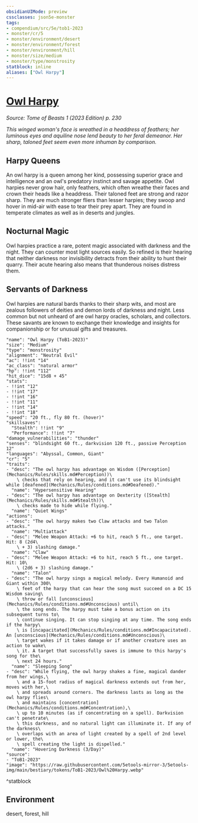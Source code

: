 ```yaml
---
obsidianUIMode: preview
cssclasses: json5e-monster
tags:
- compendium/src/5e/tob1-2023
- monster/cr/5
- monster/environment/desert
- monster/environment/forest
- monster/environment/hill
- monster/size/medium
- monster/type/monstrosity
statblock: inline
aliases: ["Owl Harpy"]
---
```

# [Owl Harpy](Mechanics\bestiary\monstrosity/owl-harpy-tob1-2023.md)
*Source: Tome of Beasts 1 (2023 Edition) p. 230*  

*This winged woman's face is wreathed in a headdress of feathers; her luminous eyes and aquiline nose lend beauty to her feral demeanor. Her sharp, taloned feet seem even more inhuman by comparison.*

## Harpy Queens

An owl harpy is a queen among her kind, possessing superior grace and intelligence and an owl's predatory instinct and savage appetite. Owl harpies never grow hair, only feathers, which often wreathe their faces and crown their heads like a headdress. Their taloned feet are strong and razor sharp. They are much stronger fliers than lesser harpies; they swoop and hover in mid-air with ease to tear their prey apart. They are found in temperate climates as well as in deserts and jungles.

## Nocturnal Magic

Owl harpies practice a rare, potent magic associated with darkness and the night. They can counter most light sources easily. So refined is their hearing that neither darkness nor invisibility detracts from their ability to hunt their quarry. Their acute hearing also means that thunderous noises distress them.

## Servants of Darkness

Owl harpies are natural bards thanks to their sharp wits, and most are zealous followers of deities and demon lords of darkness and night. Less common but not unheard of are owl harpy oracles, scholars, and collectors. These savants are known to exchange their knowledge and insights for companionship or for unusual gifts and treasures.

```statblock
"name": "Owl Harpy (ToB1-2023)"
"size": "Medium"
"type": "monstrosity"
"alignment": "Neutral Evil"
"ac": !!int "14"
"ac_class": "natural armor"
"hp": !!int "112"
"hit_dice": "15d8 + 45"
"stats":
- !!int "12"
- !!int "17"
- !!int "16"
- !!int "11"
- !!int "14"
- !!int "18"
"speed": "20 ft., fly 80 ft. (hover)"
"skillsaves":
  "Stealth": !!int "9"
  "Performance": !!int "7"
"damage_vulnerabilities": "thunder"
"senses": "blindsight 60 ft., darkvision 120 ft., passive Perception 12"
"languages": "Abyssal, Common, Giant"
"cr": "5"
"traits":
- "desc": "The owl harpy has advantage on Wisdom ([Perception](Mechanics/Rules/skills.md#Perception))\
    \ checks that rely on hearing, and it can't use its blindsight while [deafened](Mechanics/Rules/conditions.md#Deafened)."
  "name": "Hypersensitive Hearing"
- "desc": "The owl harpy has advantage on Dexterity ([Stealth](Mechanics/Rules/skills.md#Stealth))\
    \ checks made to hide while flying."
  "name": "Quiet Wings"
"actions":
- "desc": "The owl harpy makes two Claw attacks and two Talon attacks."
  "name": "Multiattack"
- "desc": "Melee Weapon Attack: +6 to hit, reach 5 ft., one target. Hit: 8 (2d4\
    \ + 3) slashing damage."
  "name": "Claw"
- "desc": "Melee Weapon Attack: +6 to hit, reach 5 ft., one target. Hit: 10\
    \ (2d6 + 3) slashing damage."
  "name": "Talon"
- "desc": "The owl harpy sings a magical melody. Every Humanoid and Giant within 300\
    \ feet of the harpy that can hear the song must succeed on a DC 15 Wisdom saving\
    \ throw or fall [unconscious](Mechanics/Rules/conditions.md#Unconscious) until\
    \ the song ends. The harpy must take a bonus action on its subsequent turns to\
    \ continue singing. It can stop singing at any time. The song ends if the harpy\
    \ is [incapacitated](Mechanics/Rules/conditions.md#Incapacitated). An [unconscious](Mechanics/Rules/conditions.md#Unconscious)\
    \ target wakes if it takes damage or if another creature uses an action to wake\
    \ it. A target that successfully saves is immune to this harpy's song for the\
    \ next 24 hours."
  "name": "Sleeping Song"
- "desc": "While flying, the owl harpy shakes a fine, magical dander from her wings,\
    \ and a 15-foot radius of magical darkness extends out from her, moves with her,\
    \ and spreads around corners. The darkness lasts as long as the owl harpy flies\
    \ and maintains [concentration](Mechanics/Rules/conditions.md#Concentration),\
    \ up to 10 minutes (as if concentrating on a spell). Darkvision can't penetrate\
    \ this darkness, and no natural light can illuminate it. If any of the darkness\
    \ overlaps with an area of light created by a spell of 2nd level or lower, the\
    \ spell creating the light is dispelled."
  "name": "Hovering Darkness (3/Day)"
"source":
- "ToB1-2023"
"image": "https://raw.githubusercontent.com/5etools-mirror-3/5etools-img/main/bestiary/tokens/ToB1-2023/Owl%20Harpy.webp"
```
^statblock

## Environment

desert, forest, hill